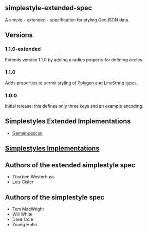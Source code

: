 ## simplestyle-extended-spec

A simple - extended - specification for styling GeoJSON data.

## Versions

### 1.1.0-extended

Extends version 1.1.0 by adding a radius property for defining circles.

### 1.1.0

Adds properties to permit styling of Polygon and LineString types.

### 1.0.0

Initial release: this defines only three keys
and an example encoding.

## Simplestyles Extended Implementations

- [Gemeindescan](https://bitbucket.org/cividi/gemeindescan-webui)

## [Simplestyles Implementations](https://github.com/mapbox/simplestyle-spec/wiki/Implementations)

## Authors of the extended simplestyle spec

* Thorben Westerhuys
* Luis Gisler

## Authors of the simplestyle spec

* Tom MacWright
* Will White
* Dave Cole
* Young Hahn
